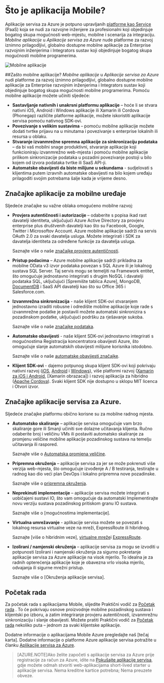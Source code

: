 <properties
    pageTitle="Što su mobilne aplikacije"
    description="Saznajte koje prednosti ne aplikacije servisa za stavljanje mobilne aplikacije enterprise."
    services="app-service\mobile"
    documentationCenter=""
    authors="adrianhall"
    manager="yochayk"
    editor=""/>

<tags
    ms.service="app-service-mobile"
    ms.workload="na"
    ms.tgt_pltfrm="mobile-multiple"
    ms.devlang="na"
    ms.topic="hero-article"
    ms.date="10/01/2016"
    ms.author="adrianha"/>

# <a name="getting-started"> </a>Što je aplikacija Mobile?

Aplikacije servisa za Azure je potpuno upravljanih [platforme kao Service](https://azure.microsoft.com/overview/what-is-paas/) (PaaS) koja se nudi za razvojne inženjere za profesionalni koji objedinjuje bogatog skupa mogućnosti web-mjestu, mobilne i scenarija za integraciju. *Mobilne aplikacije* u *Aplikacije servisa za Azure* nude platforme za razvoj iznimno prilagodljivi, globalno dostupne mobilne aplikacije za Enterprise razvojnim inženjerima i Integrators sustav koji objedinjuje bogatog skupa mogućnosti mobilne programerima.

![Mobilne aplikacije](./media/app-service-mobile-value-prop/overview.png)

##<a name="why-mobile-apps"></a>Zašto mobilne aplikacije?
*Mobilne aplikacije* u *Aplikacije servisa za Azure* nudi platforme za razvoj iznimno prilagodljivi, globalno dostupne mobilne aplikacije za Enterprise razvojnim inženjerima i Integrators sustav koji objedinjuje bogatog skupa mogućnosti mobilne programerima. Pomoću mobilne aplikacije možete učiniti sljedeće:

- **Sastavljanje nativnih i unakrsni platformu aplikacije** – hoće li se stvara nativni iOS, Android i Windows aplikacije ili Xamarin ili Cordova (Phonegap) različite platforme aplikacije, možete iskoristiti aplikacije servisa pomoću nativnog SDK-ovi.
- **Povezivanje s velikim sustavima** – pomoću mobilne aplikacije možete dodati tvrtke prijavu na u minutama i povezivanje s enterprise lokalnih ili resursa u oblaku.
- **Stvaranje izvanmrežne spremna aplikacije za sinkronizaciju podataka** – da bi vaš mobilni snage produktivni, stvaranje aplikacije koji funkcioniraju izvanmrežno web-mjesta i pomoću mobilne aplikacije prilikom sinkronizacije podataka u pozadini povezivanje postoji u bilo kojem od izvora podataka tvrtke ili SaaS API-ji.
- **Automatske obavijesti da biste milijune u sekundama** - sudjelovati s klijentima putem izravnih automatske obavijesti na bilo kojem uređaju prilagoditi svojim potrebama šalje kada je vrijeme desno.

## <a name="mobile-app-features"></a>Značajke aplikacije za mobilne uređaje
Sljedeće značajke su važne oblaka omogućeno mobilne razvoj:

- **Provjera autentičnosti i autorizacije** – odaberite s popisa ikad rast davatelji identiteta, uključujući Azure Active Directory za provjeru enterprise plus društvenih davatelji kao što su Facebook, Google, Twitter i Microsoftov Account.  Azure mobilne aplikacije sadrži na servis OAuth 2.0 za svaki davatelja usluga.  Možete integrirati i SDK za davatelja identiteta za određene funkcije za davatelja usluga.

  Saznajte više o naše [značajke provjere autentičnosti].

- **Pristup podacima** – Azure mobilne aplikacije sadrži prikladna za mobilne OData v3 izvor podataka povezan s SQL Azure ili je lokalnog sustava SQL Server.  Taj servis mogu se temeljiti na Framework entitet, što omogućuje jednostavno integrirati s drugim NoSQL i davatelji podataka SQL, uključujući [Spremište tablica Azure], MongoDB, [DocumentDB] i SaaS API davatelji kao što su Office 365 i Salesforce.com.
- **Izvanmrežna sinkronizacija** - naše klijent SDK-ovi stvaranjem jednostavno izraditi robusne i odredište mobilne aplikacije koje rade s izvanmrežne podatke je postavili možete automatski sinkronizira s pozadinskom podatke, uključujući podršku za rješavanje sukoba.

  Saznajte više o naše [značajke podataka].

- **Automatske obavijesti** - naše klijent SDK-ovi jednostavno integrirati s mogućnostima Registracija koncentratora obavijesti Azure, što omogućuje slanje automatskih obavijesti milijune korisnika istodobno.

  Saznajte više o naše [automatske obavijesti značajke].

- **Klijent SDK-ovi** - dajemo potpunog skupa klijent SDK-ovi koji pokrivaju nativni razvoj ([iOS], [Android] i [Windows]), više platformi razvoj ([Xamarin za iOS i Android], [Xamarin obrazaca]) i razvoj aplikacija za hibridno ([Apache Cordova]).  Svaki klijent SDK nije dostupno u sklopu MIT licenca i Otvori izvor.

## <a name="azure-app-service-features"></a>Značajke aplikacije servisa za Azure.
Sljedeće značajke platformu obično korisne su za mobilne radnog mjesta.

- **Automatsko skaliranje** – aplikacije servisa omogućuje vam brzo skaliranje gore ili Smanji učiniti sve dolazne učitavanja klijenta. Ručno odaberite broj i veličinu VMs ili postaviti automatsko skaliranje za promjenu veličine mobilne aplikacije pozadinskog sustava na temelju učitavanja ili raspored.

  Saznajte više o [Automatska promjena veličine].

- **Pripremna okruženja** – aplikacije servisa za jer se može pokrenuti više verzija web-mjesta, što omogućuje izvođenje A / B testiranja, testirajte u radnog kao dio veći plan DevOps i lokalno pripremna nove pozadinske.

  Saznajte više o [pripremna okruženja].

- **Neprekinuti implementacije** – aplikacije servisa možete integrirati s uobičajeni sustavi IO, što vam omogućuje da automatski Implementirajte novu verziju sustava pozadinskog pritiskom granu IO sustava.

  Saznajte više o [mogućnostima implementacije].

- **Virtualna umrežavanje** - aplikacije servisa možete se povezati s lokalnog resursa virtualne veze na mreži, ExpressRoute ili hibridnog.

  Saznajte [više o hibridnim veze], [virtualne mreže]i [ExpressRoute].

- **Izolirani / namjenski okruženja** – aplikacije servisa za mogu se izvoditi u potpunosti Izolirani i namjenski okruženja za sigurno pokretanje aplikacije servisa za Azure aplikacije na visok mjerilo.  To idealna je za radnih opterećenja aplikacije koje je obavezna vrlo visoka mjerilo, odvajanja ili sigurne mrežni pristup.

  Saznajte više o [Okruženja aplikacije servisa].

## <a name="getting-started"></a>Početak rada ##
Za početak rada s aplikacijama Mobile, slijedite Praktični vodič za [Početak rada] .  To će pokrivaju osnove proizvodnje mobilne pozadinskog sustava i klijentski po izboru, a zatim integriranje provjeru autentičnosti, izvanmrežnu sinkronizaciju i slanje obavijesti.  Možete pratiti Praktični vodič za [Početak rada] nekoliko puta – jednom za svaki klijentske aplikacije.

Dodatne informacije o aplikacijama Mobile Azure pregledajte naš [tečaj karta].
Dodatne informacije o platforme Azure aplikacije servisa potražite u članku [Aplikacije servisa za Azure].

>[AZURE.NOTE]Ako želite započeti s aplikacije servisa za Azure prije registracije za račun za Azure, idite na [Pokušajte aplikacije servisa](https://tryappservice.azure.com/?appServiceName=mobile), gdje možete odmah stvoriti web-aplikacijama short-lived starter u aplikacije servisa. Nema kreditne kartice potrebna; Nema preuzete obveze.

<!-- URLs. -->
[Migrate your Mobile Service to App Service]: app-service-mobile-migrating-from-mobile-services.md
[Aplikacije servisa za Azure]: ../app-service/app-service-value-prop-what-is.md
[Početak rada]: app-service-mobile-ios-get-started.md
[Spremište tablica platforme Azure]: ../storage/storage-getting-started-guide.md
[DocumentDB]: ../documentdb/documentdb-get-started.md
[značajke provjere autentičnosti]: ./app-service-mobile-auth.md
[značajke podataka]: ./app-service-mobile-offline-data-sync.md
[automatske obavijesti značajke]: ../notification-hubs/notification-hubs-push-notification-overview.md
[iOS]: ./app-service-mobile-ios-how-to-use-client-library.md
[Android]: ./app-service-mobile-android-how-to-use-client-library.md
[Windows]: ./app-service-mobile-dotnet-how-to-use-client-library.md
[Xamarin za iOS i Android]: ./app-service-mobile-dotnet-how-to-use-client-library.md
[Xamarin obrasci]: ./app-service-mobile-xamarin-forms-get-started.md
[Apache Cordova]: ./app-service-mobile-cordova-how-to-use-client-library.md
[Automatska promjena veličine]: ../app-service-web/web-sites-scale.md
[pripremna okruženja]: ../app-service-web/web-sites-staged-publishing.md
[Mogućnosti implementacije]: ../app-service-web/web-sites-deploy.md
[hibridno veze]: ../app-service-web/web-sites-hybrid-connection-get-started.md
[virtualne mreže]: ../app-service-web/web-sites-integrate-with-vnet.md
[ExpressRoute]: ../app-service-web/app-service-app-service-environment-network-configuration-expressroute.md
[Aplikacije servisa za okruženja]: ../app-service-web/app-service-app-service-environment-intro.md
[Vodič za karte]: https://azure.microsoft.com/en-us/documentation/learning-paths/appservice-mobileapps/
